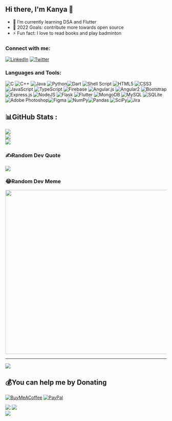 <link rel="stylesheet" href="https://cdn.jsdelivr.net/gh/devicons/devicon@v2.15.1/devicon.min.css"> 

## Hi there, I'm Kanya  👋 

- 🌱 I’m currently learning DSA and Flutter
- 🥅 2022 Goals: contribute more towards open source
- ⚡ Fun fact: I love to read books and play badminton

### Connect with me:

[![LinkedIn](https://img.shields.io/badge/LinkedIn-%230077B5.svg?logo=linkedin&logoColor=white)](https://linkedin.com/in/kanyalakshmi-g-b875a41b3)  [![Twitter](https://img.shields.io/badge/Twitter-%231DA1F2.svg?logo=Twitter&logoColor=white)](https://twitter.com/kanyalakshmig) 

### Languages and Tools:

![C](https://img.shields.io/badge/c-%2300599C.svg?style=for-the-badge&logo=c&logoColor=white) ![C++](https://img.shields.io/badge/c++-%2300599C.svg?style=for-the-badge&logo=c%2B%2B&logoColor=white) ![Java](https://img.shields.io/badge/java-%23ED8B00.svg?style=for-the-badge&logo=java&logoColor=white) ![Python](https://img.shields.io/badge/python-3670A0?style=for-the-badge&logo=python&logoColor=ffdd54)![Dart](https://img.shields.io/badge/dart-%230175C2.svg?style=for-the-badge&logo=dart&logoColor=white) ![Shell Script](https://img.shields.io/badge/shell_script-%23121011.svg?style=for-the-badge&logo=gnu-bash&logoColor=white) ![HTML5](https://img.shields.io/badge/html5-%23E34F26.svg?style=for-the-badge&logo=html5&logoColor=white) ![CSS3](https://img.shields.io/badge/css3-%231572B6.svg?style=for-the-badge&logo=css3&logoColor=white) ![JavaScript](https://img.shields.io/badge/javascript-%23323330.svg?style=for-the-badge&logo=javascript&logoColor=%23F7DF1E) ![TypeScript](https://img.shields.io/badge/typescript-%23007ACC.svg?style=for-the-badge&logo=typescript&logoColor=white) ![Firebase](https://img.shields.io/badge/firebase-%23039BE5.svg?style=for-the-badge&logo=firebase)  ![Angular.js](https://img.shields.io/badge/angular.js-%23E23237.svg?style=for-the-badge&logo=angularjs&logoColor=white) ![Angular2](https://img.shields.io/badge/angular-%23E23237.svg?style=for-the-badge&logo=angular&logoColor=white) ![Bootstrap](https://img.shields.io/badge/bootstrap-%23563D7C.svg?style=for-the-badge&logo=bootstrap&logoColor=white)![Express.js](https://img.shields.io/badge/express.js-%23404d59.svg?style=for-the-badge&logo=express&logoColor=%2361DAFB) ![NodeJS](https://img.shields.io/badge/node.js-6DA55F?style=for-the-badge&logo=node.js&logoColor=white) ![Flask](https://img.shields.io/badge/flask-%23000.svg?style=for-the-badge&logo=flask&logoColor=white) ![Flutter](https://img.shields.io/badge/Flutter-%2302569B.svg?style=for-the-badge&logo=Flutter&logoColor=white) ![MongoDB](https://img.shields.io/badge/MongoDB-%234ea94b.svg?style=for-the-badge&logo=mongodb&logoColor=white) ![MySQL](https://img.shields.io/badge/mysql-%2300f.svg?style=for-the-badge&logo=mysql&logoColor=white) ![SQLite](https://img.shields.io/badge/sqlite-%2307405e.svg?style=for-the-badge&logo=sqlite&logoColor=white)![Adobe Photoshop](https://img.shields.io/badge/adobephotoshop-%2331A8FF.svg?style=for-the-badge&logo=adobephotoshop&logoColor=white)![Figma](https://img.shields.io/badge/figma-%23F24E1E.svg?style=for-the-badge&logo=figma&logoColor=white) ![NumPy](https://img.shields.io/badge/numpy-%23013243.svg?style=for-the-badge&logo=numpy&logoColor=white)![Pandas](https://img.shields.io/badge/pandas-%23150458.svg?style=for-the-badge&logo=pandas&logoColor=white) ![SciPy](https://img.shields.io/badge/SciPy-%230C55A5.svg?style=for-the-badge&logo=scipy&logoColor=%white)![Jira](https://img.shields.io/badge/jira-%230A0FFF.svg?style=for-the-badge&logo=jira&logoColor=white)

## 📊GitHub Stats :
![](https://github-readme-stats.vercel.app/api?username=adityar224&theme=dark&hide_border=true&include_all_commits=false&count_private=false)<br/>
![](https://github-readme-streak-stats.herokuapp.com/?user=adityar224&theme=dark&hide_border=true)<br/>
![](https://github-readme-stats.vercel.app/api/top-langs/?username=adityar224&theme=dark&hide_border=true&include_all_commits=false&count_private=false&layout=compact)

### ✍️Random Dev Quote
![](https://quotes-github-readme.vercel.app/api?type=horizontal&theme=dark)

### 😂Random Dev Meme
<img src="https://random-memer.herokuapp.com/" width="512px"/>

---
![](https://visitcount.itsvg.in/api?id=adityar224&icon=5&color=1)

  ## 💰You can help me by Donating
  [![BuyMeACoffee](https://img.shields.io/badge/Buy%20Me%20a%20Coffee-ffdd00?style=for-the-badge&logo=buy-me-a-coffee&logoColor=black)](https://buymeacoffee.com/adeeteya) [![PayPal](https://img.shields.io/badge/PayPal-00457C?style=for-the-badge&logo=paypal&logoColor=white)](https://paypal.me/adeeteya) 

  



![](https://github-readme-stats.vercel.app/api?username=ramumaha&theme=dark&hide_border=true&include_all_commits=false&count_private=false)
![](https://github-readme-streak-stats.herokuapp.com/?user=ramumaha&theme=dark&hide_border=true)<br/>
![](https://github-readme-stats.vercel.app/api/top-langs/?username=ramumaha&theme=dark&hide_border=true&include_all_commits=false&count_private=false&layout=compact)



[twitter]: https://twitter.com/kanyalakshmig

[linkedin]: https://www.linkedin.com/in/kanyalakshmi-g-b875a41b3/
